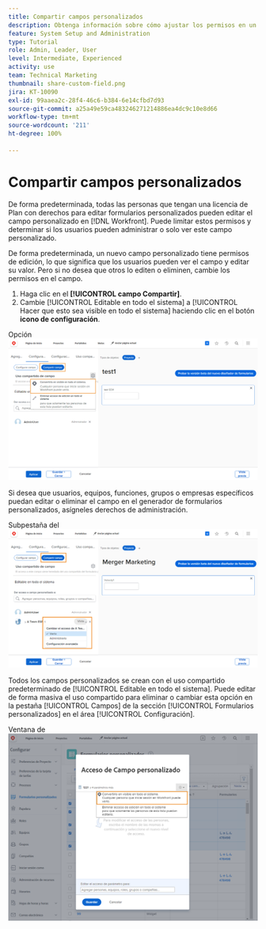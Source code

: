 ```yaml
---
title: Compartir campos personalizados
description: Obtenga información sobre cómo ajustar los permisos en un campo personalizado para determinar si los usuarios pueden administrar o solo ver el campo personalizado.
feature: System Setup and Administration
type: Tutorial
role: Admin, Leader, User
level: Intermediate, Experienced
activity: use
team: Technical Marketing
thumbnail: share-custom-field.png
jira: KT-10090
exl-id: 99aaea2c-28f4-46c6-b384-6e14cfbd7d93
source-git-commit: a25a49e59ca483246271214886ea4dc9c10e8d66
workflow-type: tm+mt
source-wordcount: '211'
ht-degree: 100%

---
```


# Compartir campos personalizados

De forma predeterminada, todas las personas que tengan una licencia de Plan con derechos para editar formularios personalizados pueden editar el campo personalizado en [!DNL Workfront]. Puede limitar estos permisos y determinar si los usuarios pueden administrar o solo ver este campo personalizado.

De forma predeterminada, un nuevo campo personalizado tiene permisos de edición, lo que significa que los usuarios pueden ver el campo y editar su valor. Pero si no desea que otros lo editen o eliminen, cambie los permisos en el campo.

1. Haga clic en el **[!UICONTROL campo Compartir]**.
1. Cambie [!UICONTROL Editable en todo el sistema] a [!UICONTROL Hacer que esto sea visible en todo el sistema] haciendo clic en el botón **icono de configuración**.

Opción ![[!UICONTROL Hacer que esto sea visible en todo el sistema] en la subpestaña del [!UICONTROL campo Compartir]](assets/custom-forms-field-sharing-1.png)

Si desea que usuarios, equipos, funciones, grupos o empresas específicos puedan editar o eliminar el campo en el generador de formularios personalizados, asígneles derechos de administración.

Subpestaña del ![[!UICONTROL campo Compartir] en la pestaña [!UICONTROL configuración de Campo] en el generador de formularios personalizado](assets/custom-forms-field-sharing-2.png)

Todos los campos personalizados se crean con el uso compartido predeterminado de [!UICONTROL Editable en todo el sistema]. Puede editar de forma masiva el uso compartido para eliminar o cambiar esta opción en la pestaña [!UICONTROL Campos] de la sección [!UICONTROL Formularios personalizados] en el área [!UICONTROL Configuración].

Ventana de ![[!UICONTROL Acceso a campo personalizado] ](assets/custom-forms-field-sharing-3.png)
